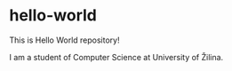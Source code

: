 # hello-world
This is Hello World repository! 

I am a student of Computer Science at University of Žilina.
